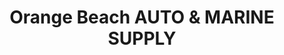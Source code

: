 ---
title: "Orange Beach AUTO & MARINE SUPPLY"
url: /orange-beach/orange-beach-auto-and-marine-supply/
shop: car parts
---